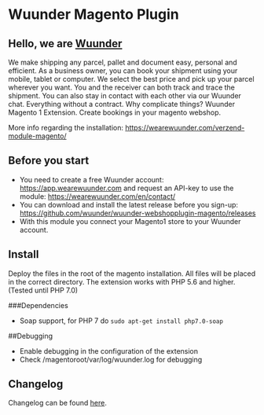 # Wuunder Magento Plugin

## Hello, we are [Wuunder](https://wearewuunder.com/) ##
We make shipping any parcel, pallet and document easy, personal and efficient. As a business owner, you can book your shipment using your mobile, tablet or computer. We select the best price and pick up your parcel wherever you want. You and the receiver can both track and trace the shipment. You can also stay in contact with each other via our Wuunder chat. Everything without a contract. Why complicate things?
Wuunder Magento 1 Extension. Create bookings in your magento webshop.

More info regarding the installation: https://wearewuunder.com/verzend-module-magento/

## Before you start ##
* You need to create a free Wuunder account: https://app.wearewuunder.com and request an API-key to use the module: https://wearewuunder.com/en/contact/ 
* You can download and install the latest release before you sign-up: https://github.com/wuunder/wuunder-webshopplugin-magento/releases
* With this module you connect your Magento1 store to your Wuunder account.

## Install ##

Deploy the files in the root of the magento installation. All files will be placed in the correct directory. The extension works with PHP 5.6 and higher. (Tested until PHP 7.0)

###Dependencies

-   Soap support, for PHP 7 do `sudo apt-get install php7.0-soap`

##Debugging

-   Enable debugging in the configuration of the extension
-   Check /magentoroot/var/log/wuunder.log for debugging

## Changelog ##
Changelog can be found [here](CHANGELOG.md).
